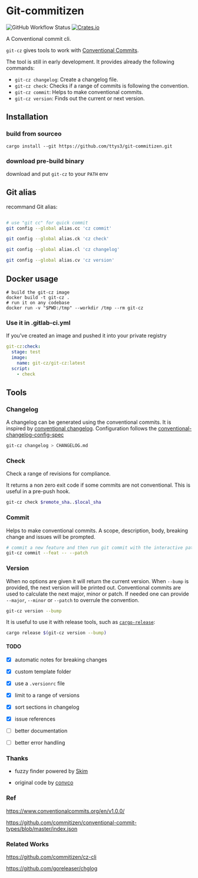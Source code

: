 # Git-commitizen

![GitHub Workflow Status](https://img.shields.io/github/workflow/status/git-cz/git-cz/Build%20binary)
[![Crates.io](https://img.shields.io/crates/v/git-cz)](https://crates.io/crates/git-cz)

A Conventional commit cli.

`git-cz` gives tools to work with [Conventional Commits][1].

The tool is still in early development.
It provides already the following commands:

- `git-cz changelog`: Create a changelog file.
- `git-cz check`: Checks if a range of commits is following the convention.
- `git-cz commit`: Helps to make conventional commits.
- `git-cz version`: Finds out the current or next version.

## Installation


### build from sourceo

`cargo install --git https://github.com/ttys3/git-commitizen.git`

### download pre-build binary

download and put `git-cz` to your `PATH` env

## Git alias

recommand Git alias:

```bash

# use "git cc" for quick commit
git config --global alias.cc 'cz commit'

git config --global alias.ck 'cz check'

git config --global alias.cl 'cz changelog'

git config --global alias.cv 'cz version'
```

## Docker usage

```shell script
# build the git-cz image
docker build -t git-cz .
# run it on any codebase
docker run -v "$PWD:/tmp" --workdir /tmp --rm git-cz
```

### Use it in .gitlab-ci.yml

If you've created an image and pushed it into your private registry

```yaml
git-cz:check:
  stage: test
  image:
    name: git-cz/git-cz:latest
  script:
    - check
```

## Tools

### Changelog

A changelog can be generated using the conventional commits.
It is inspired by [conventional changelog][2].
Configuration follows the [conventional-changelog-config-spec][3]

```sh
git-cz changelog > CHANGELOG.md
```

### Check

Check a range of revisions for compliance.

It returns a non zero exit code if some commits are not conventional.
This is useful in a pre-push hook.

```sh
git-cz check $remote_sha..$local_sha
```

### Commit

Helps to make conventional commits.
A scope, description, body, breaking change and issues will be prompted.

```sh
# commit a new feature and then run git commit with the interactive patch switch
git-cz commit --feat -- --patch
```

### Version

When no options are given it will return the current version.
When `--bump` is provided, the next version will be printed out.
Conventional commits are used to calculate the next major, minor or patch.
If needed one can provide `--major`, `--minor` or `--patch` to overrule the convention.

```sh
git-cz version --bump
```

It is useful to use it with release tools, such as [`cargo-release`](https://crates.io/crates/cargo-release):

```sh
cargo release $(git-cz version --bump)
```

#### TODO

- [x] automatic notes for breaking changes
- [x] custom template folder
- [x] use a `.versionrc` file
- [x] limit to a range of versions
- [x] sort sections in changelog
- [x] issue references
- [ ] better documentation
- [ ] better error handling


### Thanks

- fuzzy finder powered by [Skim](https://github.com/lotabout/skim#use-as-a-library)

- original code by [convco](https://github.com/convco/convco)

[1]: https://www.conventionalcommits.org/
[2]: https://github.com/conventional-changelog/conventional-changelog
[3]: https://github.com/conventional-changelog/conventional-changelog-config-spec/blob/master/versions/2.1.0/README.md


### Ref

<https://www.conventionalcommits.org/en/v1.0.0/>


<https://github.com/commitizen/conventional-commit-types/blob/master/index.json>

### Related Works

<https://github.com/commitizen/cz-cli>

<https://github.com/goreleaser/chglog>
